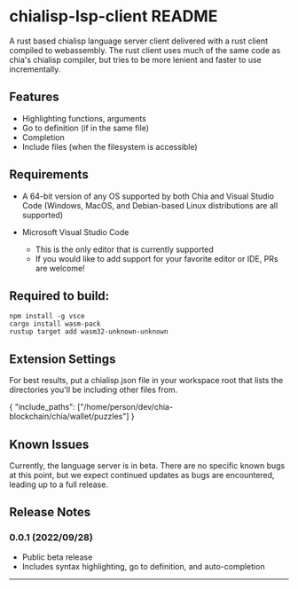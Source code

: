 # chialisp-lsp-client README

A rust based chialisp language server client delivered with a rust client compiled
to webassembly.  The rust client uses much of the same code as chia's chialisp
compiler, but tries to be more lenient and faster to use incrementally.

## Features

- Highlighting functions, arguments
- Go to definition (if in the same file)
- Completion
- Include files (when the filesystem is accessible)

## Requirements

- A 64-bit version of any OS supported by both Chia and Visual Studio Code (Windows, MacOS, and Debian-based Linux distributions are all supported)

- Microsoft Visual Studio Code
  - This is the only editor that is currently supported
  - If you would like to add support for your favorite editor or IDE, PRs are welcome!

## Required to build:

    npm install -g vsce
    cargo install wasm-pack
    rustup target add wasm32-unknown-unknown

## Extension Settings

For best results, put a chialisp.json file in your workspace root that lists the
directories you'll be including other files from.

{
    "include_paths": ["/home/person/dev/chia-blockchain/chia/wallet/puzzles"]
}

## Known Issues

Currently, the language server is in beta. There are no specific known bugs at this point, but we expect continued updates as bugs are encountered, leading up to a full release.

## Release Notes

### 0.0.1 (2022/09/28)

- Public beta release
- Includes syntax highlighting, go to definition, and auto-completion

---

